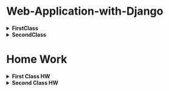 # Web-Application-with-Django

<details>
<summary><b>FirstClass</b></summary>

## <b>Start with Django</b>

Django is a high-level Python web framework. We can do everything using CMD.

+ First Install Python. Because Django is a pthon framework. Here we do everything using python.
+ Create a Root Folder. In this folder we do django related every work.
+ Open Folder and click the folder path. To open command prompt type 'cmd' and press entry.
+ We need to Create a Virtual Environment. Virtual Environent allows for isolating project dependencies, ensuring version control, resolving conflicts, maintaining a clean development environment.
  ```cmd
  python -m venv foldername
  ```
+ After create the virtual environment then activate the virtual environment.
  ```cmd
  .\foldername\Scripts\activate
  ```
+ After activate, Install Django.
  ```cmd
  pip install django
  ```
+ Create a Django project  under the root folder.
  ```cmd
  django-admin startporject projectname
  ```
+ After create project install some django files and folder. Then entry the project folder.
  ```cmd
  cd projectname
  ```
+ Run Django project server
  ```cmd
  python manage.py runserver
  ```
After run the server create a local server url. Copy url and paste on any browser. After paste if open this then server run properly.

![image](images/runserver.png)

</details>

<details>
<summary><b>SecondClass</b></summary>

## <b>How to Create Super User</b>
Creating a superuser in Django is essential for managing and maintaining the application, both during development and in production. Before using this feature, we must have migrated our project, otherwise the superuser database will not be created.

+ At first open the root folder.
+ Open command prompt.
+ Activate the virtual environment.
  ```cmd
    .\environmentname\Scripts\activate
  ```
+ Navigate to our Django project directory. Using `cd`
  ```cmd
    cd directory_path
  ```
+ Migrate project.
  ```cmd
    py manage.py migrate
  ```
+ Create super user
  ```cmd
    py manage.py createsuperuser
  ```
  Enter user name:
  ```cmd
  Username: examplename
  ```
  Enter email address (it is optional):
  ```cmd
  Email address: example@gmail.com
  ```
  Enter Password:
  ```cmd
  Password: +++
  ```
  Enter same password again:
  ```cmd
  Password(again): +++
  ```
+ Now we can login into our Django Admin page by running our django server.
  ```cmd
  python manage.py runserver
  ```
+ Using Username and Password we can login our admin panel. This is the local domai:
  ```cmd
  http://127.0.0.1:8000/admin/
  ```

## <b>How to Display some text in web browser? Also add custom urls</b>

To send content back to the client's web browser we can used `HttpResponse`. It is a class used to generate HTTP responses. It's part of Django's HTTP handling framework.

+ After active our project. At first create a python script in our porject folder e.g. `views.py`
+ Import reqired class from django:
  ```python
  from django.shortcuts import HttpResponse
  ```
+ Create a function:
  ```python
  def homePage(request):
      return HttpResponse("Hello, Django!")
  ```
+ To display this content into web browser we need to connect this function into `urls.py` script. For do this open `urls.py` scripts.<br>
  Syntax:
  ```python
  from projectfoldername.scriptname import functionname
  ```
  Example:
  ```python
  from myProject.views import homePage
  ```
+ Also add this function with `urlpatterns = []` list:
  ```python
  path('routename',functionname , name="functionname"),
  ```
  Example:
  ```python
  path('home',homePage , name="homepage"),
  ```
+ After connect the url then run the project.
  ```python
  py manage.py runserver
  ```
+ Copy and paste the local url into browser also add the route with the urls:
  ```cmd
  http://127.0.0.1:8000/routename
  ```
  Example:
  ```cmd
  http://127.0.0.1:8000/home
  ```
In this way we can create multiple function and urls.
</details>



# Home Work

<details>
<summary><b>First Class HW</b></summary>

### <b>Command Prompt (cmd) command list:</b>

+ `cd: ` It is used to change the current directory

  ```cmd
  cd [directory_path]
  ```
+ `mkdir:` Used to create a new directory

  ```cmd
  mkdir [directory_path]
  ```
+ `dir:` Used to list all files and directories in a specific directory
  ```cmd
  dir [directory_path]
  ```
+ `rmdir:` Used to remove a directory
  ```cmd
  rmdir [directory_name]
  ```
+ `echo:` Used to create file
  ```cmd
  echo. > filename.extension
  ```
+ `del:` Used to remove one or more files
  ```cmd
  del file_name
  ```
+ `copy:` Used to copy files
  ```cmd
  copy [source_file] [destination]
  ```
+ `move:`  Moves one or more files from one directory to another.
  ```cmd
  move [source_file] [destination]
  ```
+ `rename:` Used to change file name
  ```cmd
  rename [old_file_name] [new_file_name]
  ```
+ `type:` Displays the contents of a file.
  ```cmd
  type filename.extension
  ```
+ `ping:` Used to test the network connection
  ```cmd
  ping Ip _address
  ```
+ `ipconfig:` Displays IP configuration for all network adapters.
  ```cmd
  ipconfig
  ```
+ `tasklist:` Display a list of the current running process.
  ```cmd
  tasklist
  ```
+ `taskkill:` Terminates a running process.
  ```cmd
  taskkill /pid [typepid]
  ```
+ `cls:` This command will clear the command prompt console.
  ```cmd
  cls
  ```
+ `hostname:` This windows command displays the host name of the computer.
  ```cmd
  hostname
  ```
+ `chdir:` Displays the name of the current directory
  ```cmd
  chdir
  ```
+ `color:` Sets the default console foreground and background colors.
  ```cmd
  color [background][foreground]
  ```
+ `comp:` Compares the contents of two files or sets of files.
  ```cmd
  comp [file1] [file2]
  ```
+ `date:` Displays or sets the system date.
  ```cmd
  date
  ```
+ `exit:`Used to close the Command Prompt window or terminate the currently running script or batch file. 
  
  ```cmd
  exit
  ```
+ `fc:` Compares two files or sets of files, and displays the differences between them.
  ```cmd
  fc [file] [file2]
  ```
+ `erase:` Deletes one or more files.
  ```cmd
  erase [file1][file2][....]
  ```


</details>

<details>
<summary><b>Second Class HW</b></summary>

### <b>Django Settings file Explanation:</b>

---

The Django settings file plays a crucial role in configuring and customizing Django projects. It serves as the central hub where various settings and configurations are defined for the project to function correctly.

+ `BASE_DIR:` This defines the base directory of our Django project. It's typically used to construct other paths within our project.

  ```python
    BASE_DIR = Path(__file__).resolve().parent.parent
  ```
  
+ `SECRET_KEY:` It is used to sign cookies and other security-related features.

  ```python
    SECRET_KEY = 'secret_key_here`
  ```

+ `DEBUG:` This determines whether our application is in debug mode or not. It's recommended to set it to False in production for security reasons. When set to **True**, detailed error messages will be displayed in case of exceptions.

  ```python
  DEBUG = True
  ```
+ `ALLOWED_HOSTS:` It is a list having addresses of all domains which can run our Django Project.

  ```python
    ALLOWED_HOSTS = ['example.com', 'www.example.com']
  ```

+ `INSTALLED_APPS:` The **INSTALLED_APPS** setting lists all the Django apps installed in the project. These apps define the functionality and features of the project.

  ```python
    INSTALLED_APPS = [
    'django.contrib.admin',
    'django.contrib.auth',
    'django.contrib.contenttypes',
    'your_custom_app',
    ]
  ```

+ `MIDDLEWARE:` This is a list of middleware classes that process requests and responses.

  ```python
    MIDDLEWARE = [
    "django.middleware.security.SecurityMiddleware",
    "django.contrib.sessions.middleware.SessionMiddleware",
    "django.middleware.common.CommonMiddleware",
    "django.middleware.csrf.CsrfViewMiddleware",
    "django.contrib.auth.middleware.AuthenticationMiddleware",
    "django.contrib.messages.middleware.MessageMiddleware",
    "django.middleware.clickjacking.XFrameOptionsMiddleware",
    ]
  ```

+ `TEMPLATES:` The **TEMPLATES** setting configures how Django templates are handled. It includes the list of template engines, directories, and context processors.
+ `DATABASES:` The **DATABASES** setting configures the project’s database connection. It defines the database engine, name, user, password, and other necessary details.
+ `AUTH_PASSWORD_VALIDATORS:` This is a list of validators that are used to check the strength of user passwords.
+ `STATIC_URL:` The **STATIC_URL** setting specifies the URL from where static files will be served. Static files include CSS, JavaScript, and images.

</details>
